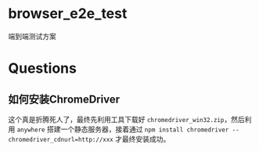 # browser_e2e_test

端到端测试方案

# Questions

## 如何安装ChromeDriver

这个真是折腾死人了，最终先利用工具下载好 ``chromedriver_win32.zip``，然后利用 ``anywhere`` 搭建一个静态服务器，接着通过 ``npm install chromedriver --chromedriver_cdnurl=http://xxx`` 才最终安装成功。